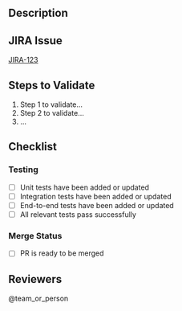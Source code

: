 ## Description
<!-- Provide a brief description of the changes introduced in this PR. -->

## JIRA Issue
<!-- Add a link to the JIRA issue related to this PR. -->
[JIRA-123](https://blockseer.atlassian.net/browse/TMP-123)

## Steps to Validate
<!-- List the steps to validate the changes. This could include specific scenarios to test, commands to run, etc. -->
1. Step 1 to validate...
2. Step 2 to validate...
3. ...

## Checklist

### Testing
- [ ] Unit tests have been added or updated
- [ ] Integration tests have been added or updated
- [ ] End-to-end tests have been added or updated
- [ ] All relevant tests pass successfully

### Merge Status
- [ ] PR is ready to be merged

## Reviewers
<!-- Mention the person or team responsible for reviewing this PR. -->
@team_or_person
